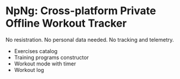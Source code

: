 # NpNg: Cross-platform Private Offline Workout Tracker

No resistration. 
No personal data needed. 
No tracking and telemetry.

- Exercises catalog
- Training programs constructor
- Workout mode with timer
- Workout log